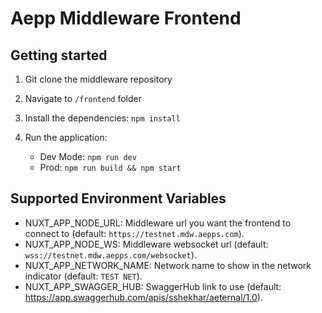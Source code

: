 # Aepp Middleware Frontend

## Getting started

1. Git clone the middleware repository
2. Navigate to `/frontend` folder
3. Install the dependencies: `npm install`
4. Run the application:

    - Dev Mode: `npm run dev`
    - Prod: `npm run build && npm start`

## Supported Environment Variables

- NUXT_APP_NODE_URL: Middleware url you want the frontend to connect to (default: `https://testnet.mdw.aepps.com`).
- NUXT_APP_NODE_WS: Middleware websocket url (default: `wss://testnet.mdw.aepps.com/websocket`).
- NUXT_APP_NETWORK_NAME: Network name to show in the network indicator (default: `TEST NET`).
- NUXT_APP_SWAGGER_HUB: SwaggerHub link to use (default: https://app.swaggerhub.com/apis/sshekhar/aeternal/1.0).
